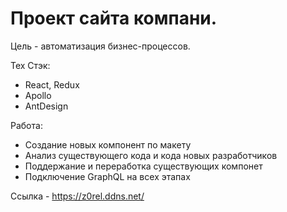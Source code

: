 # Проект сайта компани.

Цель - автоматизация бизнес-процессов.

Тех Стэк:
- React, Redux
- Apollo
- AntDesign
 
Работа: 
 - Создание новых компонент по макету
-  Анализ существующего кода и кода новых разработчиков
-  Поддержание и переработка существующих компонет
-  Подключение GraphQL на всех этапах

Ссылка - https://z0rel.ddns.net/






 
 
 
